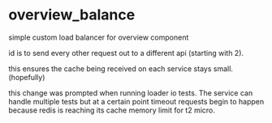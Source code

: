 # overview_balance
simple custom load balancer for overview component

id is to send every other request out to a different api (starting with 2).

this ensures the cache being received on each service stays small.  (hopefully)

this change was prompted when running loader io tests.  The service can handle multiple tests but at a certain point timeout requests begin to happen because redis is reaching its cache memory limit for t2 micro.

